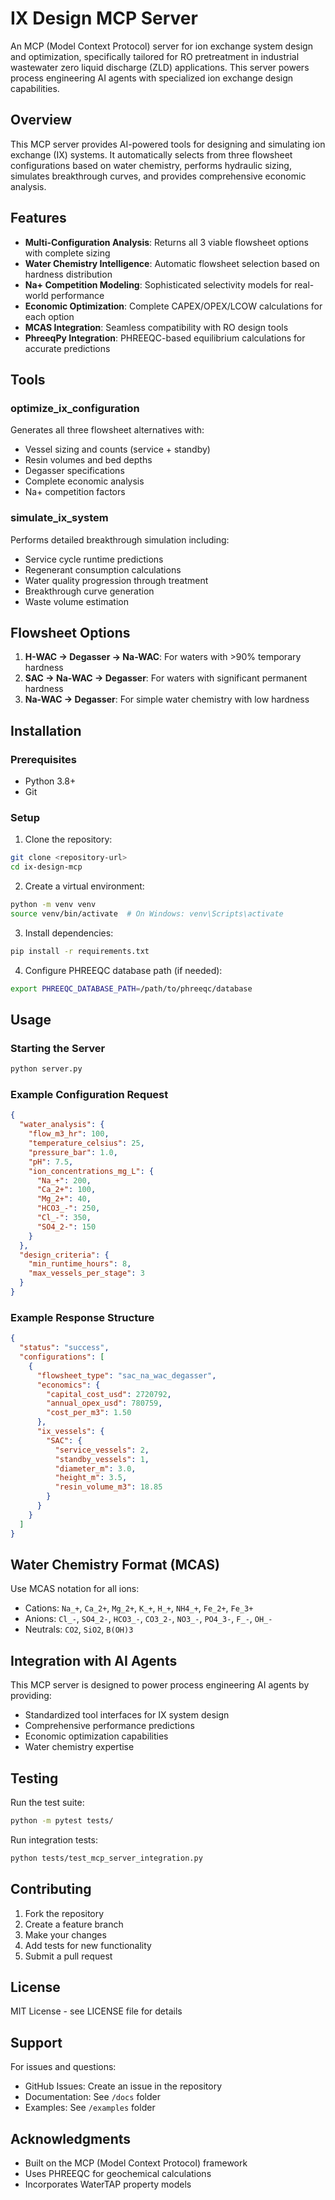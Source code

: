 # IX Design MCP Server

An MCP (Model Context Protocol) server for ion exchange system design and optimization, specifically tailored for RO pretreatment in industrial wastewater zero liquid discharge (ZLD) applications. This server powers process engineering AI agents with specialized ion exchange design capabilities.

## Overview

This MCP server provides AI-powered tools for designing and simulating ion exchange (IX) systems. It automatically selects from three flowsheet configurations based on water chemistry, performs hydraulic sizing, simulates breakthrough curves, and provides comprehensive economic analysis.

## Features

- **Multi-Configuration Analysis**: Returns all 3 viable flowsheet options with complete sizing
- **Water Chemistry Intelligence**: Automatic flowsheet selection based on hardness distribution
- **Na+ Competition Modeling**: Sophisticated selectivity models for real-world performance
- **Economic Optimization**: Complete CAPEX/OPEX/LCOW calculations for each option
- **MCAS Integration**: Seamless compatibility with RO design tools
- **PhreeqPy Integration**: PHREEQC-based equilibrium calculations for accurate predictions

## Tools

### optimize_ix_configuration
Generates all three flowsheet alternatives with:
- Vessel sizing and counts (service + standby)
- Resin volumes and bed depths
- Degasser specifications
- Complete economic analysis
- Na+ competition factors

### simulate_ix_system
Performs detailed breakthrough simulation including:
- Service cycle runtime predictions
- Regenerant consumption calculations
- Water quality progression through treatment
- Breakthrough curve generation
- Waste volume estimation

## Flowsheet Options

1. **H-WAC → Degasser → Na-WAC**: For waters with >90% temporary hardness
2. **SAC → Na-WAC → Degasser**: For waters with significant permanent hardness  
3. **Na-WAC → Degasser**: For simple water chemistry with low hardness

## Installation

### Prerequisites
- Python 3.8+
- Git

### Setup

1. Clone the repository:
```bash
git clone <repository-url>
cd ix-design-mcp
```

2. Create a virtual environment:
```bash
python -m venv venv
source venv/bin/activate  # On Windows: venv\Scripts\activate
```

3. Install dependencies:
```bash
pip install -r requirements.txt
```

4. Configure PHREEQC database path (if needed):
```bash
export PHREEQC_DATABASE_PATH=/path/to/phreeqc/database
```

## Usage

### Starting the Server

```bash
python server.py
```

### Example Configuration Request

```json
{
  "water_analysis": {
    "flow_m3_hr": 100,
    "temperature_celsius": 25,
    "pressure_bar": 1.0,
    "pH": 7.5,
    "ion_concentrations_mg_L": {
      "Na_+": 200,
      "Ca_2+": 100,
      "Mg_2+": 40,
      "HCO3_-": 250,
      "Cl_-": 350,
      "SO4_2-": 150
    }
  },
  "design_criteria": {
    "min_runtime_hours": 8,
    "max_vessels_per_stage": 3
  }
}
```

### Example Response Structure

```json
{
  "status": "success",
  "configurations": [
    {
      "flowsheet_type": "sac_na_wac_degasser",
      "economics": {
        "capital_cost_usd": 2720792,
        "annual_opex_usd": 780759,
        "cost_per_m3": 1.50
      },
      "ix_vessels": {
        "SAC": {
          "service_vessels": 2,
          "standby_vessels": 1,
          "diameter_m": 3.0,
          "height_m": 3.5,
          "resin_volume_m3": 18.85
        }
      }
    }
  ]
}
```

## Water Chemistry Format (MCAS)

Use MCAS notation for all ions:
- Cations: `Na_+`, `Ca_2+`, `Mg_2+`, `K_+`, `H_+`, `NH4_+`, `Fe_2+`, `Fe_3+`
- Anions: `Cl_-`, `SO4_2-`, `HCO3_-`, `CO3_2-`, `NO3_-`, `PO4_3-`, `F_-`, `OH_-`
- Neutrals: `CO2`, `SiO2`, `B(OH)3`

## Integration with AI Agents

This MCP server is designed to power process engineering AI agents by providing:
- Standardized tool interfaces for IX system design
- Comprehensive performance predictions
- Economic optimization capabilities
- Water chemistry expertise

## Testing

Run the test suite:
```bash
python -m pytest tests/
```

Run integration tests:
```bash
python tests/test_mcp_server_integration.py
```

## Contributing

1. Fork the repository
2. Create a feature branch
3. Make your changes
4. Add tests for new functionality
5. Submit a pull request

## License

MIT License - see LICENSE file for details

## Support

For issues and questions:
- GitHub Issues: Create an issue in the repository
- Documentation: See `/docs` folder
- Examples: See `/examples` folder

## Acknowledgments

- Built on the MCP (Model Context Protocol) framework
- Uses PHREEQC for geochemical calculations
- Incorporates WaterTAP property models